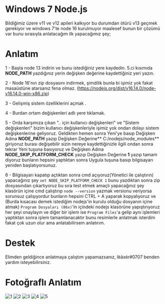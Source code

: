 # Windows 7 Node.js
Bildiğimiz üzere v11 ve v12 apileri kalkıyor bu durumdan ötürü v13 geçmek gerekiyor ve windows 7'te node 16 kurulmuyor maalesef bunun bir çözümü var bunu sırasıyla anlatacağım ilk yapacağımız şey;

# Anlatım

1 - Başta node 13 indirin ve bunu istediğiniz yere kaydedin. 5.ci kısımıda **NODE_PATH** yazdığınız yerin değişken değerine kaydettiğiniz yeri yazın.

2 - Node 16'nın zip dosyasını indirmek, şimdilik bunla bi işimiz yok fakat masaüstüne atarsanız fena olmaz. (https://nodejs.org/dist/v16.14.0/node-v16.14.0-win-x86.zip) 

3 - Gelişmiş sistem özelliklerini açmak .

4 - Burdan ortam değişkenleri adlı yere tıklamak.

5 - Orda karşımıza çıkan ".. için kullanıcı değişkenleri" ve "Sistem değişkenleri" bizim kullanıcı değişkenleriyle işimiz yok ondan dolayı sistem değişkenlerine geliyoruz. Geldikten hemen sonra Yeni'ye basıp Değişken Adına **NODE_PATH** yazıp Değişken Değerine** C:/nodejs/node_modules** giriyoruz burası değişebilir sizin nereye kaydettiğinizle ilgili ondan sonra tekrar Yeni tuşuna basıyoruz ve Değişken Adına **NODE_SKIP_PLATFORM_CHECK** yazıp Değişken Değerine **1** yazıp tamam diyoruz bunların hepsini yaptıktan sonra Uygula tuşuna basıp bilgisayarı yeniden başlatıyorsunuz.

6 - Bilgisayarı kapatıp açtıktan sonra cmd açıyoruz(Yönetici ile çalıştırın) yapacağınız şey `set NODE_SKIP_PLATFORM_CHECK 1` bunu yazdıktan sonra zip dosyasından çıkartıyoruz bu sıra test etmek amaçlı yapacağınız şey klasörün içine cmd çalıştırıp `node --version` yazmak versionu veriyorsa sorunsuz çalışıyordur bunların hepsini CTRL + A yaparak kopyalıyoruz ve (Burda kısacası demek istediğim nodejs'in kurulu olduğu dosyanın içine atmak) `Program Dosyaları (86x)`'in içindeki nodejs klasörüne yapıştırıyoruz her şeyi onaylayın ve diğer bir işlem ise `Program Files`'a gelip aynı işlemleri yaptıktan sonra işlem tamamlanacaktır bunu resimlerle anlatmak isterdim fakat çok uzun olur ama anlatabilirsem anlatırım.

# Destek
Elimden geldiğince anlatmaya çalıştım yapamazsanız, lèãxér#0707 benden yardım isteyebilirsiniz.

# Fotoğraflı Anlatım
![1](https://user-images.githubusercontent.com/90086777/160903784-f4c9c1db-459c-44ea-85f6-dceed2f0f201.png)
![2](https://user-images.githubusercontent.com/90086777/160903796-83f4eebf-4f6e-4e36-b696-e6cbf0b93433.png)
![3](https://user-images.githubusercontent.com/90086777/160903805-bb020c3f-9ca2-447d-8953-787125ada6ca.png)
![4](https://user-images.githubusercontent.com/90086777/160903956-3618edac-2d56-4e8b-bb2f-955919013a40.png)
![5](https://user-images.githubusercontent.com/90086777/160903843-be9f3b46-ee93-42f1-aa16-aa074d10386d.png)
